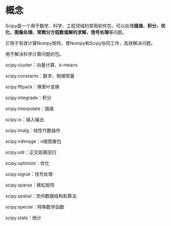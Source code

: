 # 概念

Scipy是一个用于数学、科学、工程领域的常用软件包，可以处理**插值、积分、优化、图像处理、常微分方程数值解的求解、信号处理**等问题。

它用于有效计算Numpy矩阵，使Numpy和Scipy协同工作，高效解决问题。

用于解决科学计算问题的包。

scipy.cluster：向量计算、k-means

scipy.constants：数学、物理常量

scipy.fftpack：傅里叶变换

scipy.integrade：积分

scipy.interpolate：插值

scipy.io：输入输出

scipy.linalg：线性代数操作

scipy.ndimage：n维图像包

scipy.odr：正交距离回归

scipy.optimize：优化

scipy.signal：信号处理

scipy.sparse：稀松矩阵

scipy.spatial：空间数据结构和算法

scipy.special：特殊数学函数

scipy.stats：统计
